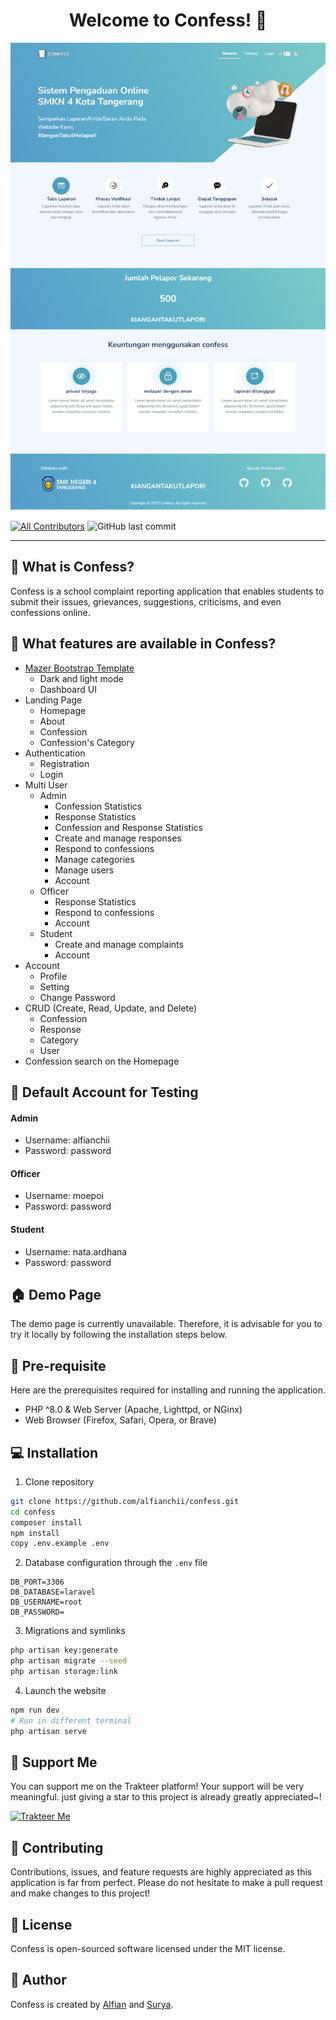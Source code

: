<h1 align="center">Welcome to Confess! 👋</h1>

![Landing Page](https://github.com/alfianchii/confess/blob/main/public/images/Confess-Welcome.png?raw=true)

[![All Contributors](https://img.shields.io/github/contributors/alfianchii/confess)](https://github.com/alfianchii/confess/graphs/contributors)
![GitHub last commit](https://img.shields.io/github/last-commit/alfianchii/confess)

---

<h2 id="tentang">🤔 What is Confess?</h2>

Confess is a school complaint reporting application that enables students to submit their issues, grievances, suggestions, criticisms, and even confessions online.

<h2 id="fitur">🤨 What features are available in Confess?</h2>

-   [Mazer Bootstrap Template](https://github.com/zuramai/mazer)
    -   Dark and light mode
    -   Dashboard UI
-   Landing Page
    -   Homepage
    -   About
    -   Confession
    -   Confession's Category
-   Authentication
    -   Registration
    -   Login
-   Multi User
    -   Admin
        -   Confession Statistics
        -   Response Statistics
        -   Confession and Response Statistics
        -   Create and manage responses
        -   Respond to confessions
        -   Manage categories
        -   Manage users
        -   Account
    -   Officer
        -   Response Statistics
        -   Respond to confessions
        -   Account
    -   Student
        -   Create and manage complaints
        -   Account
-   Account
    -   Profile
    -   Setting
    -   Change Password
-   CRUD (Create, Read, Update, and Delete)
    -   Confession
    -   Response
    -   Category
    -   User
-   Confession search on the Homepage

<h2 id="testing-account">👤 Default Account for Testing</h2>

#### Admin

-   Username: alfianchii
-   Password: password

#### Officer

-   Username: moepoi
-   Password: password

#### Student

-   Username: nata.ardhana
-   Password: password

<h2 id="demo">🏠 Demo Page</h2>

<p>The demo page is currently unavailable. Therefore, it is advisable for you to try it locally by following the installation steps below.</p>

<h2 id="syarat">💾 Pre-requisite</h2>

<p>Here are the prerequisites required for installing and running the application.</p>

-   PHP ^8.0 & Web Server (Apache, Lighttpd, or NGinx)
-   Web Browser (Firefox, Safari, Opera, or Brave)

<h2 id="download">💻 Installation</h2>

1. Clone repository

```bash
git clone https://github.com/alfianchii/confess.git
cd confess
composer install
npm install
copy .env.example .env
```

2. Database configuration through the `.env` file

```
DB_PORT=3306
DB_DATABASE=laravel
DB_USERNAME=root
DB_PASSWORD=
```

3. Migrations and symlinks

```bash
php artisan key:generate
php artisan migrate --seed
php artisan storage:link
```

4. Launch the website

```bash
npm run dev
# Run in different terminal
php artisan serve
```

<h2 id="dukungan">💌 Support Me</h2>

<p>You can support me on the Trakteer platform! Your support will be very meaningful. just giving a star to this project is already greatly appreciated~!</p>

<a href="https://trakteer.id/alfianchii/tip" target="_blank"><img id="wse-buttons-preview" src="https://cdn.trakteer.id/images/embed/trbtn-red-5.png" height="40" style="border:0px;height:40px;" alt="Trakteer Me"></a>

<h2 id="kontribusi">🤝 Contributing</h2>

<p>
Contributions, issues, and feature requests are highly appreciated as this application is far from perfect. Please do not hesitate to make a pull request and make changes to this project!</p>

<h2 id="lisensi">📝 License</h2>

<p>Confess is open-sourced software licensed under the MIT license.</p>

<h2 id="pembuat">🧍 Author</h2>

<p>Confess is created by <a href="https://instagram.com/alfianchii">Alfian</a> and <a href="https://instagram.com/nata_ardhana">Surya</a>.</p>
